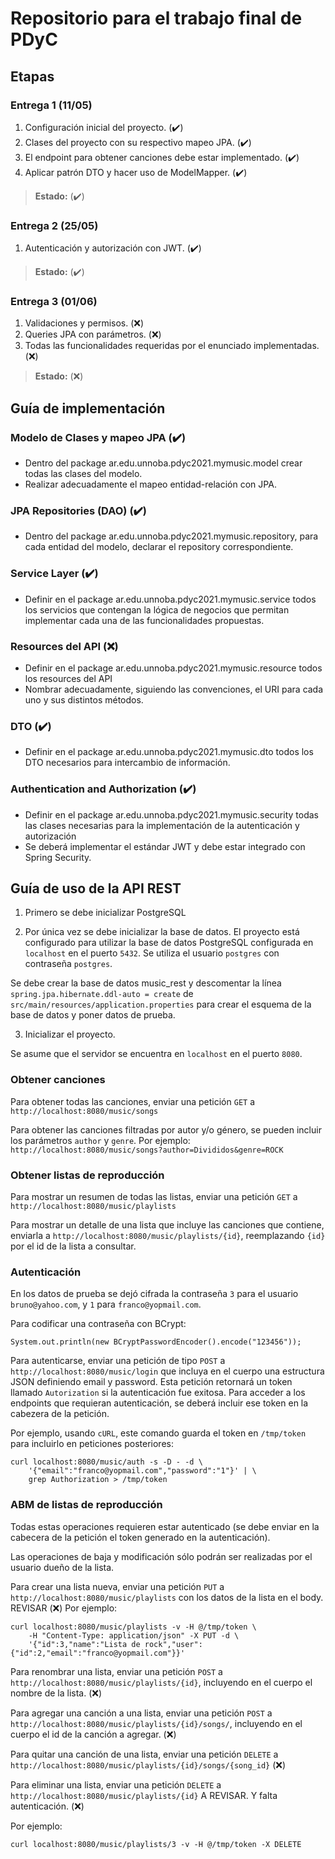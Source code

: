 # Repositorio para el trabajo final de PDyC

## Etapas

### Entrega 1 (11/05)

1. Configuración inicial del proyecto. (:heavy_check_mark:)
2. Clases del proyecto con su respectivo mapeo JPA. (:heavy_check_mark:)
3. El endpoint para obtener canciones debe estar implementado. 
(:heavy_check_mark:)
4. Aplicar patrón DTO y hacer uso de ModelMapper. (:heavy_check_mark:)

> **Estado:** (:heavy_check_mark:)

### Entrega 2 (25/05)

1. Autenticación y autorización con JWT. (:heavy_check_mark:)

> **Estado:** (:heavy_check_mark:)

### Entrega 3 (01/06)

1. Validaciones y permisos. (:x:)
2. Queries JPA con parámetros. (:x:)
3. Todas las funcionalidades requeridas por el enunciado implementadas. (:x:)

> **Estado:** (:x:)

## Guía de implementación

### Modelo de Clases y mapeo JPA (:heavy_check_mark:)
- Dentro del package ar.edu.unnoba.pdyc2021.mymusic.model crear todas las
clases del modelo.
- Realizar adecuadamente el mapeo entidad-relación con JPA.

### JPA Repositories (DAO) (:heavy_check_mark:)
- Dentro del package ar.edu.unnoba.pdyc2021.mymusic.repository, para cada
entidad del modelo, declarar el repository correspondiente.

### Service Layer (:heavy_check_mark:)
- Definir en el package ar.edu.unnoba.pdyc2021.mymusic.service todos los
servicios que contengan la lógica de negocios que permitan implementar cada
una de las funcionalidades propuestas.

### Resources del API (:x:)
- Definir en el package ar.edu.unnoba.pdyc2021.mymusic.resource todos los
resources del API
- Nombrar adecuadamente, siguiendo las convenciones, el URI para cada uno y
sus distintos métodos.

### DTO (:heavy_check_mark:)
- Definir en el package ar.edu.unnoba.pdyc2021.mymusic.dto todos los DTO
necesarios para intercambio de información.

### Authentication and Authorization (:heavy_check_mark:)
- Definir en el package ar.edu.unnoba.pdyc2021.mymusic.security todas las
clases necesarias para la implementación de la autenticación y autorización
- Se deberá implementar el estándar JWT y debe estar integrado con Spring
Security.

## Guía de uso de la API REST

1. Primero se debe inicializar PostgreSQL

2. Por única vez se debe inicializar la base de datos. El proyecto está
configurado para utilizar la base de datos PostgreSQL configurada en
``localhost`` en el puerto ``5432``. Se utiliza el usuario ``postgres`` con
contraseña ``postgres``.

Se debe crear la base de datos music_rest y
descomentar la línea ``spring.jpa.hibernate.ddl-auto = create`` de
``src/main/resources/application.properties`` para crear el esquema de la base
de datos y poner datos de prueba.

3. Inicializar el proyecto.

Se asume que el servidor se encuentra en ``localhost`` en el puerto ``8080``.

### Obtener canciones

Para obtener todas las canciones, enviar una petición ``GET`` a
``http://localhost:8080/music/songs``

Para obtener las canciones filtradas por autor y/o género, se pueden incluir
los parámetros ``author`` y ``genre``.
Por ejemplo:
```http://localhost:8080/music/songs?author=Divididos&genre=ROCK```


### Obtener listas de reproducción

Para mostrar un resumen de todas las listas, enviar una petición ``GET`` a
``http://localhost:8080/music/playlists``

Para mostrar un detalle de una lista que incluye las canciones que contiene,
enviarla a ``http://localhost:8080/music/playlists/{id}``, reemplazando
``{id}`` por el id de la lista a consultar.


### Autenticación

En los datos de prueba se dejó cifrada la contraseña ``3`` para el usuario
``bruno@yahoo.com``, y ``1`` para
``franco@yopmail.com``.

Para codificar una contraseña con BCrypt:
```
System.out.println(new BCryptPasswordEncoder().encode("123456"));
```

Para autenticarse, enviar una petición de tipo ``POST`` a
``http://localhost:8080/music/login`` que incluya en el cuerpo una estructura
JSON definiendo email y password.
Esta petición retornará un token llamado ``Autorization`` si la autenticación
fue exitosa.
Para acceder a los endpoints que requieran autenticación, se deberá incluir ese
token en la cabezera de la petición.

Por ejemplo, usando ``cURL``, este comando guarda el token en ``/tmp/token``
para incluirlo en peticiones posteriores:
```
curl localhost:8080/music/auth -s -D - -d \
    '{"email":"franco@yopmail.com","password":"1"}' | \
    grep Authorization > /tmp/token
```


### ABM de listas de reproducción

Todas estas operaciones requieren estar autenticado (se debe enviar en la
cabecera de la petición el token generado en la autenticación).

Las operaciones de baja y modificación sólo podrán ser realizadas por el
usuario dueño de la lista.

Para crear una lista nueva, enviar una petición ``PUT`` a
``http://localhost:8080/music/playlists`` con los datos de la lista en el body.
REVISAR (:x:)
Por ejemplo:
```
curl localhost:8080/music/playlists -v -H @/tmp/token \
    -H "Content-Type: application/json" -X PUT -d \
    '{"id":3,"name":"Lista de rock","user":{"id":2,"email":"franco@yopmail.com"}}'
```

Para renombrar una lista, enviar una petición ``POST`` a
``http://localhost:8080/music/playlists/{id}``, incluyendo en el cuerpo el
nombre de la lista. (:x:)

Para agregar una canción a una lista, enviar una petición ``POST`` a
``http://localhost:8080/music/playlists/{id}/songs/``, incluyendo en el cuerpo
el id de la canción a agregar. (:x:)

Para quitar una canción de una lista, enviar una petición ``DELETE`` a
``http://localhost:8080/music/playlists/{id}/songs/{song_id}`` (:x:)

Para eliminar una lista, enviar una petición ``DELETE`` a
``http://localhost:8080/music/playlists/{id}``
A REVISAR. Y falta autenticación. (:x:)

Por ejemplo:
```
curl localhost:8080/music/playlists/3 -v -H @/tmp/token -X DELETE
```
